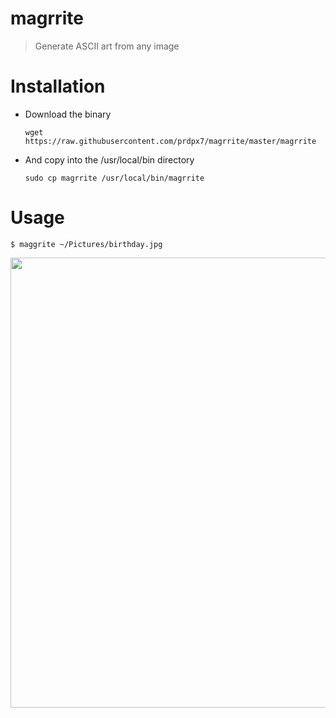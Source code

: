 # magrrite
> Generate ASCII art from any image

# Installation

* Download the binary
    ```
    wget https://raw.githubusercontent.com/prdpx7/magrrite/master/magrrite
    ```
* And copy into the /usr/local/bin directory
    ```
    sudo cp magrrite /usr/local/bin/magrrite
    ```

# Usage

```
$ maggrite ~/Pictures/birthday.jpg
```
<img src="https://i.imgur.com/E1r5nV4.png" width="720"/>
